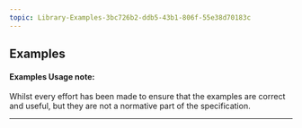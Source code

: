 ```yaml
---
topic: Library-Examples-3bc726b2-ddb5-43b1-806f-55e38d70183c
---
```

## Examples

<div markdown="span" class="alert alert-warning" role="alert"><h4><i class="fa fa-info-circle"></i> Examples Usage note: </h4>Whilst every effort has been made to ensure that the examples are correct and useful, but they are not a normative part of the specification.</div>

---





